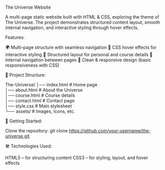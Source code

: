 The Universe Website

A multi-page static website built with HTML & CSS, exploring the theme of The Universe. The project demonstrates structured content layout, smooth internal navigation, and interactive styling through hover effects.


Features:

🌍 Multi-page structure with seamless navigation
🎨 CSS hover effects for interactive styling
📑 Structured layout for personal and course details
🔗 Internal navigation between pages
💫 Clean & responsive design (basic responsiveness with CSS)


📂 Project Structure:

The-Universe/
│── index.html        # Home page  
│── about.html        # About the Universe  
│── course.html       # Course details  
│── contact.html      # Contact page  
│── style.css         # Main stylesheet  
└── assets/           # Images, icons, etc.  


🚀 Getting Started:

Clone the repository: git clone https://github.com/your-username/the-universe.git


🛠️ Technologies Used:

HTML5 – for structuring content
CSS3 – for styling, layout, and hover effects
